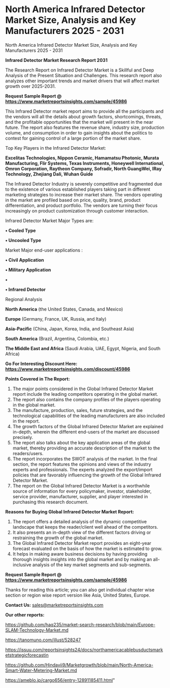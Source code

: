 # North America Infrared Detector Market Size, Analysis and Key Manufacturers 2025 - 2031
North America Infrared Detector Market Size, Analysis and Key Manufacturers 2025 - 2031

<strong>Infrared Detector Market Research Report 2031</strong>

The Research Report on Infrared Detector Market is a Skillful and Deep Analysis of the Present Situation and Challenges. This research report also analyzes other important trends and market drivers that will affect market growth over 2025-2031.

<strong>Request Sample Report @ <a href=https://www.marketreportsinsights.com/sample/45986>https://www.marketreportsinsights.com/sample/45986</a></strong>

This Infrared Detector market report aims to provide all the participants and the vendors will all the details about growth factors, shortcomings, threats, and the profitable opportunities that the market will present in the near future. The report also features the revenue share, industry size, production volume, and consumption in order to gain insights about the politics to contest for gaining control of a large portion of the market share.

Top Key Players in the Infrared Detector Market:

<strong>Excelitas Technologies, Nippon Ceramic, Hamamatsu Photonic, Murata Manufacturing, Flir Systems, Texas Instruments, Honeywell International, Omron Corporation, Raytheon Company, Sofradir, North GuangWei, IRay Technology, Zhejiang Dali, Wuhan Guide</strong>

The Infrared Detector Industry is severely competitive and fragmented due to the existence of various established players taking part in different marketing strategies to increase their market share. The vendors operating in the market are profiled based on price, quality, brand, product differentiation, and product portfolio. The vendors are turning their focus increasingly on product customization through customer interaction.

Infrared Detector Market Major Types are:

<strong>•  Cooled Type

•  Uncooled Type</strong>

Market Major end-user applications :

<strong>•  Civil Application

•  Military Application

•  

•  Infrared Detector</strong>

Regional Analysis

</u><strong><b>North America</b></strong> (the United States, Canada, and Mexico)

<strong><b>Europe </b></strong>(Germany, France, UK, Russia, and Italy)

<strong><b>Asia-Pacific</b></strong> (China, Japan, Korea, India, and Southeast Asia)

<strong><b>South America</b></strong> (Brazil, Argentina, Colombia, etc.)

<strong><b>The Middle East and Africa</b></strong> (Saudi Arabia, UAE, Egypt, Nigeria, and South Africa)

<strong>Go For Interesting Discount Here: <a href=https://www.marketreportsinsights.com/discount/45986>https://www.marketreportsinsights.com/discount/45986</a></strong>

<strong>Points Covered in The Report:</strong>
<ol>
  <li>The major points considered in the Global Infrared Detector Market report include the leading competitors operating in the global market.</li>
  <li>The report also contains the company profiles of the players operating in the global market.</li>
  <li>The manufacture, production, sales, future strategies, and the technological capabilities of the leading manufacturers are also included in the report.</li>
  <li>The growth factors of the Global Infrared Detector Market are explained in-depth, wherein the different end-users of the market are discussed precisely.</li>
  <li>The report also talks about the key application areas of the global market, thereby providing an accurate description of the market to the readers/users.</li>
  <li>The report incorporates the SWOT analysis of the market. In the final section, the report features the opinions and views of the industry experts and professionals. The experts analyzed the export/import policies that are favorably influencing the growth of the Global Infrared Detector Market.</li>
  <li>The report on the Global Infrared Detector Market is a worthwhile source of information for every policymaker, investor, stakeholder, service provider, manufacturer, supplier, and player interested in purchasing this research document.</li>
</ol>
<strong>Reasons for Buying Global Infrared Detector Market Report:</strong>

<ol>
  <li>The report offers a detailed analysis of the dynamic competitive landscape that keeps the reader/client well ahead of the competitors.</li>
  <li>It also presents an in-depth view of the different factors driving or restraining the growth of the global market.</li>
  <li>The Global Infrared Detector Market report provides an eight-year forecast evaluated on the basis of how the market is estimated to grow.</li>
  <li>It helps in making aware business decisions by having providing thorough insights insights into the global market and by making an all-inclusive analysis of the key market segments and sub-segments.</li>
</ol>
<strong>Request Sample Report @ <a href=https://www.marketreportsinsights.com/sample/45986>https://www.marketreportsinsights.com/sample/45986</a></strong>


Thanks for reading this article; you can also get individual chapter wise section or region wise report version like Asia, United States, Europe.

<strong>Contact Us:</strong>
sales@marketreportsinsights.com

<strong>Our other reports:</strong>

<a href=https://github.com/haq235/market-search-research/blob/main/Europe-SLAM-Technology-Market.md>https://github.com/haq235/market-search-research/blob/main/Europe-SLAM-Technology-Market.md</a>

<a href=https://tanomuno.com/illust/528247>https://tanomuno.com/illust/528247</a>

<a href=https://issuu.com/reportsinsights24/docs/northamericacablebusductsmarketstrategicforecastin>https://issuu.com/reportsinsights24/docs/northamericacablebusductsmarketstrategicforecastin</a>

<a href=https://github.com/Hindavii9/Marketgrowth/blob/main/North-America-Smart-Water-Metering-Market.md>https://github.com/Hindavii9/Marketgrowth/blob/main/North-America-Smart-Water-Metering-Market.md</a>

<a href=https://ameblo.jp/cargo656/entry-12891185411.html>https://ameblo.jp/cargo656/entry-12891185411.html</a>"

